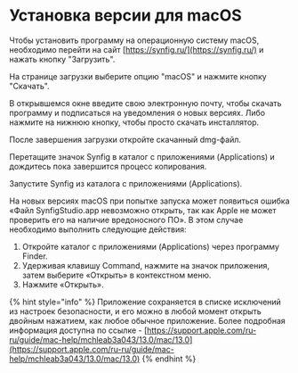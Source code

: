 # Установка версии для macOS

Чтобы установить программу на операционную систему macOS, необходимо перейти на сайт [https://synfig.ru/](https://synfig.ru/) и нажать кнопку "Загрузить".&#x20;

На странице загрузки выберите опцию "macOS" и нажмите кнопку "Скачать".

В открывшемся окне введите свою электронную почту, чтобы скачать программу и подписаться на уведомления о новых версиях. Либо нажмите на нижнюю кнопку, чтобы просто скачать инсталлятор.

После завершения загрузки откройте скачанный dmg-файл.

Перетащите значок Synfig в каталог с приложениями (Applications) и дождитесь пока завершится процесс копирования.

Запустите Synfig из каталога c приложениями (Applications).

На новых версиях macOS при попытке запуска может появиться ошибка «Файл SynfigStudio.app невозможно открыть, так как Apple не может проверить его на наличие вредоносного ПО». В этом случае необходимо выполнить следующие действия:

1. Откройте каталог с приложениями (Applications) через программу Finder.
2. Удерживая клавишу Command, нажмите на значок приложения, затем выберите «Открыть» в контекстном меню.
3. Нажмите «Открыть».&#x20;

{% hint style="info" %}
Приложение сохраняется в списке исключений из настроек безопасности, и его можно в любой момент открыть двойным нажатием, как любое обычное приложение. Более подробная информация доступна по ссылке - [https://support.apple.com/ru-ru/guide/mac-help/mchleab3a043/13.0/mac/13.0](https://support.apple.com/ru-ru/guide/mac-help/mchleab3a043/13.0/mac/13.0)
{% endhint %}
